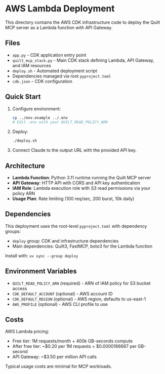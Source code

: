 # AWS Lambda Deployment

This directory contains the AWS CDK infrastructure code to deploy the Quilt MCP server as a Lambda function with API Gateway.

## Files

- `app.py` - CDK application entry point
- `quilt_mcp_stack.py` - Main CDK stack defining Lambda, API Gateway, and IAM resources
- `deploy.sh` - Automated deployment script
- Dependencies managed via root `pyproject.toml`
- `cdk.json` - CDK configuration

## Quick Start

1. Configure environment:

   ```bash
   cp ../env.example ../.env
   # Edit .env with your QUILT_READ_POLICY_ARN
   ```

2. Deploy:

   ```bash
   ./deploy.sh
   ```

3. Connect Claude to the output URL with the provided API key.

## Architecture

- **Lambda Function**: Python 3.11 runtime running the Quilt MCP server
- **API Gateway**: HTTP API with CORS and API key authentication
- **IAM Role**: Lambda execution role with S3 read permissions via your policy ARN
- **Usage Plan**: Rate limiting (100 req/sec, 200 burst, 10k daily)

## Dependencies

This deployment uses the root-level `pyproject.toml` with dependency groups:

- `deploy` group: CDK and infrastructure dependencies
- Main dependencies: Quilt3, FastMCP, boto3 for the Lambda function

Install with: `uv sync --group deploy`

## Environment Variables

- `QUILT_READ_POLICY_ARN` (required) - ARN of IAM policy for S3 bucket access
- `CDK_DEFAULT_ACCOUNT` (optional) - AWS account ID
- `CDK_DEFAULT_REGION` (optional) - AWS region, defaults to us-east-1
- `AWS_PROFILE` (optional) - AWS CLI profile to use

## Costs

AWS Lambda pricing:

- Free tier: 1M requests/month + 400k GB-seconds compute
- After free tier: ~$0.20 per 1M requests + $0.0000166667 per GB-second
- API Gateway: ~$3.50 per million API calls

Typical usage costs are minimal for MCP workloads.
